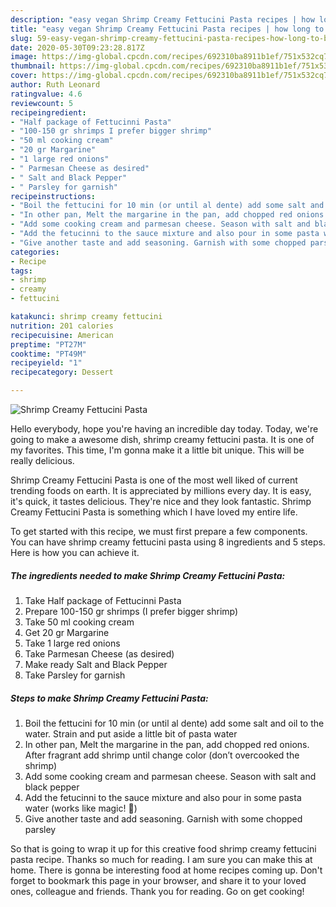 ```yaml
---
description: "easy vegan Shrimp Creamy Fettucini Pasta recipes | how long to bake Shrimp Creamy Fettucini Pasta"
title: "easy vegan Shrimp Creamy Fettucini Pasta recipes | how long to bake Shrimp Creamy Fettucini Pasta"
slug: 59-easy-vegan-shrimp-creamy-fettucini-pasta-recipes-how-long-to-bake-shrimp-creamy-fettucini-pasta
date: 2020-05-30T09:23:28.817Z
image: https://img-global.cpcdn.com/recipes/692310ba8911b1ef/751x532cq70/shrimp-creamy-fettucini-pasta-recipe-main-photo.jpg
thumbnail: https://img-global.cpcdn.com/recipes/692310ba8911b1ef/751x532cq70/shrimp-creamy-fettucini-pasta-recipe-main-photo.jpg
cover: https://img-global.cpcdn.com/recipes/692310ba8911b1ef/751x532cq70/shrimp-creamy-fettucini-pasta-recipe-main-photo.jpg
author: Ruth Leonard
ratingvalue: 4.6
reviewcount: 5
recipeingredient:
- "Half package of Fettucinni Pasta"
- "100-150 gr shrimps I prefer bigger shrimp"
- "50 ml cooking cream"
- "20 gr Margarine"
- "1 large red onions"
- " Parmesan Cheese as desired"
- " Salt and Black Pepper"
- " Parsley for garnish"
recipeinstructions:
- "Boil the fettucini for 10 min (or until al dente) add some salt and oil to the water. Strain and put aside a little bit of pasta water"
- "In other pan, Melt the margarine in the pan, add chopped red onions. After fragrant add shrimp until change color (don’t overcooked the shrimp)"
- "Add some cooking cream and parmesan cheese. Season with salt and black pepper"
- "Add the fetucinni to the sauce mixture and also pour in some pasta water (works like magic! 🤤)"
- "Give another taste and add seasoning. Garnish with some chopped parsley"
categories:
- Recipe
tags:
- shrimp
- creamy
- fettucini

katakunci: shrimp creamy fettucini 
nutrition: 201 calories
recipecuisine: American
preptime: "PT27M"
cooktime: "PT49M"
recipeyield: "1"
recipecategory: Dessert

---
```



![Shrimp Creamy Fettucini Pasta](https://img-global.cpcdn.com/recipes/692310ba8911b1ef/751x532cq70/shrimp-creamy-fettucini-pasta-recipe-main-photo.jpg)

Hello everybody, hope you're having an incredible day today. Today, we're going to make a awesome dish, shrimp creamy fettucini pasta. It is one of my favorites. This time, I'm gonna make it a little bit unique. This will be really delicious.



Shrimp Creamy Fettucini Pasta is one of the most well liked of current trending foods on earth. It is appreciated by millions every day. It is easy, it's quick, it tastes delicious. They're nice and they look fantastic. Shrimp Creamy Fettucini Pasta is something which I have loved my entire life.


To get started with this recipe, we must first prepare a few components. You can have shrimp creamy fettucini pasta using 8 ingredients and 5 steps. Here is how you can achieve it.

<!--inarticleads1-->

##### The ingredients needed to make Shrimp Creamy Fettucini Pasta:

1. Take Half package of Fettucinni Pasta
1. Prepare 100-150 gr shrimps (I prefer bigger shrimp)
1. Take 50 ml cooking cream
1. Get 20 gr Margarine
1. Take 1 large red onions
1. Take  Parmesan Cheese (as desired)
1. Make ready  Salt and Black Pepper
1. Take  Parsley for garnish




<!--inarticleads2-->

##### Steps to make Shrimp Creamy Fettucini Pasta:

1. Boil the fettucini for 10 min (or until al dente) add some salt and oil to the water. Strain and put aside a little bit of pasta water
1. In other pan, Melt the margarine in the pan, add chopped red onions. After fragrant add shrimp until change color (don’t overcooked the shrimp)
1. Add some cooking cream and parmesan cheese. Season with salt and black pepper
1. Add the fetucinni to the sauce mixture and also pour in some pasta water (works like magic! 🤤)
1. Give another taste and add seasoning. Garnish with some chopped parsley




So that is going to wrap it up for this creative food shrimp creamy fettucini pasta recipe. Thanks so much for reading. I am sure you can make this at home. There is gonna be interesting food at home recipes coming up. Don't forget to bookmark this page in your browser, and share it to your loved ones, colleague and friends. Thank you for reading. Go on get cooking!
